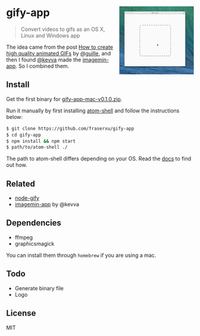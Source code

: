 # gify-app <img src="media/demo.gif" width="200" align="right">

> Convert videos to gifs as an OS X, Linux and Windows app

The idea came from the post [How to create high quality animated GIFs](https://cloudup.com/blog/how-to-create-high-quality-animated-gifs-from-video) by [@guille](https://github.com/guille), and then I found [@kevva](https://github.com/kevva) made the [imagemin-app](https://github.com/kevva/imagemin-app). So I combined them.

## Install

Get the first binary for [gify-app-mac-v0.1.0.zip](https://github.com/fraserxu/gify-app/releases/download/v0.1.0/gify-app-mac-v0.1.0.zip).


Run it manually by first installing [atom-shell](https://github.com/atom/atom-shell/releases) and follow the instructions below:

```sh
$ git clone https://github.com/fraserxu/gify-app
$ cd gify-app
$ npm install && npm start
$ path/to/atom-shell ./
```

The path to atom-shell differs depending on your OS. Read the [docs](https://github.com/atom/atom-shell/blob/master/docs/tutorial/quick-start.md#run-your-app)
to find out how.

## Related

* [node-gify](https://github.com/visionmedia/node-gify)
* [imagemin-app](https://github.com/kevva/imagemin-app) by @kevva

## Dependencies

* ffmpeg
* graphicsmagick

You can install them through `homebrew` if you are using a mac.

## Todo

* Generate binary file
* Logo

## License

MIT
